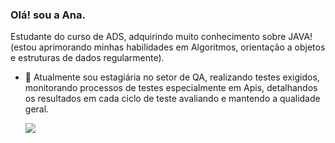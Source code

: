 ### Olá! sou a Ana.
Estudante do curso de ADS, adquirindo muito conhecimento sobre JAVA! (estou aprimorando minhas habilidades em Algoritmos, orientação a objetos e estruturas de dados regularmente).
- 🌱 Atualmente sou estagiária no setor de QA, realizando testes exigidos, monitorando processos de testes especialmente em Apis, detalhandos os resultados em cada ciclo de teste avaliando e mantendo a qualidade geral.




  [<img src="https://img.shields.io/badge/linkedin-%230077B5.svg?&style=for-the-badge&logo=linkedin&logoColor=white" />](https://www.linkedin.com/in/ana-monteiro-paula//) 
